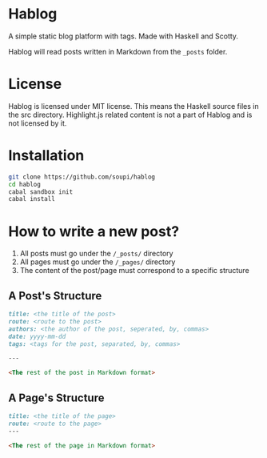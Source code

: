 Hablog
======

A simple static blog platform with tags. Made with Haskell and Scotty.

Hablog will read posts written in Markdown from the `_posts` folder.

License
=======

Hablog is licensed under MIT license. This means the Haskell source files in the src directory.
Highlight.js related content is not a part of Hablog and is not licensed by it.


Installation
============

```sh
git clone https://github.com/soupi/hablog
cd hablog
cabal sandbox init
cabal install
```


How to write a new post?
========================

1. All posts must go under the `/_posts/` directory
1. All pages must go under the `/_pages/` directory
3. The content of the post/page must correspond to a specific structure

## A Post's Structure

```markdown
title: <the title of the post>
route: <route to the post>
authors: <the author of the post, seperated, by, commas>
date: yyyy-mm-dd
tags: <tags for the post, separated, by, commas>

---

<The rest of the post in Markdown format>
```


## A Page's Structure

```markdown
title: <the title of the page>
route: <route to the page>
---

<The rest of the page in Markdown format>
```

